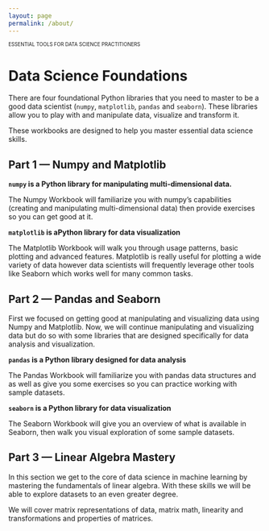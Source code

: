 ```yaml
---
layout: page
permalink: /about/
---
```


<sup><sub>ESSENTIAL TOOLS FOR DATA SCIENCE PRACTITIONERS</sub></sup>

# Data Science Foundations

There are four foundational Python libraries that you need to master to be a good data scientist (`numpy`, `matplotlib`, `pandas` and `seaborn`). These libraries allow you to play with and manipulate data, visualize and transform it. 

These workbooks are designed to help you master essential data science skills.

## Part 1 — Numpy and Matplotlib

**`numpy` is a Python library for manipulating multi-dimensional data.**

The Numpy Workbook will familiarize you with numpy’s capabilities (creating and manipulating multi-dimensional data) then provide exercises so you can get good at it.

**`matplotlib` is aPython library for data visualization**

The Matplotlib Workbook will walk you through usage patterns, basic plotting and advanced features. Matplotlib is really useful for plotting a wide variety of data however data scientists will frequently leverage other tools like Seaborn which works well for many common tasks.

## Part 2 — Pandas and Seaborn

First we focused on getting good at manipulating and visualizing data using Numpy and Matplotlib. Now, we will continue manipulating and visualizing data but do so with some libraries that are designed specifically for data analysis and visualization.

**`pandas` is a Python library designed for data analysis**

The Pandas Workbook will familiarize you with pandas data structures and as well as give you some exercises so you can practice working with sample datasets.

**`seaborn` is a Python library for data visualization**

The Seaborn Workbook will give you an overview of what is available in Seaborn, then walk you visual exploration of some sample datasets.

## Part 3 — Linear Algebra Mastery

In this section we get to the core of data science in machine learning by mastering the fundamentals of linear algebra. With these skills we will be able to explore datasets to an even greater degree.

We will cover matrix representations of data, matrix math, linearity and transformations and properties of matrices.
